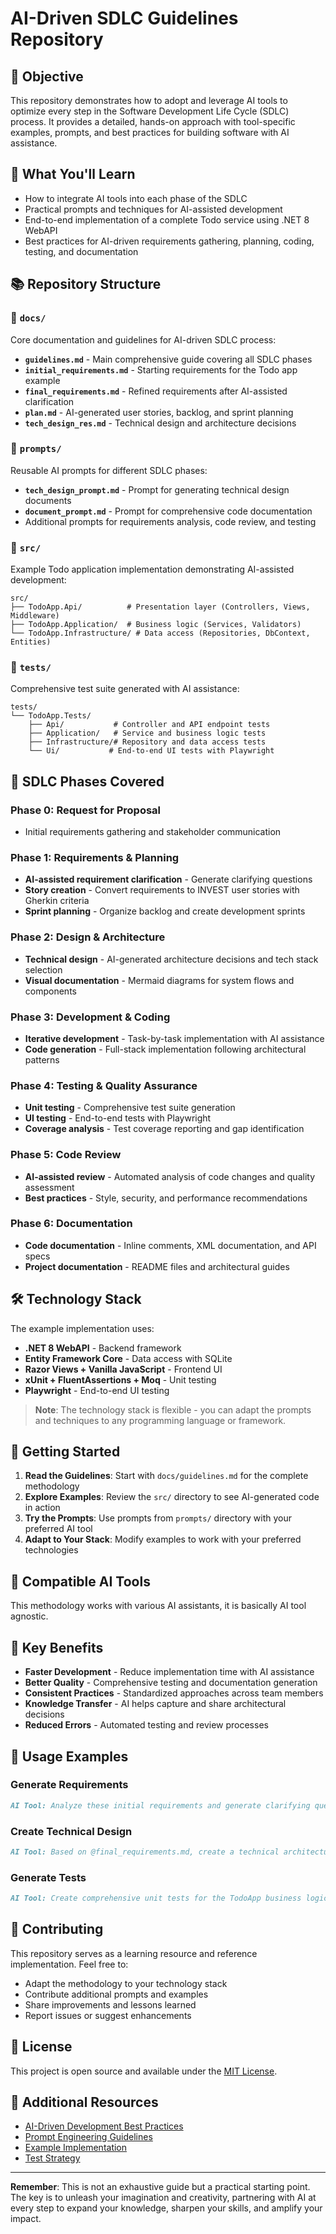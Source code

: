 # AI-Driven SDLC Guidelines Repository

## 🎯 Objective

This repository demonstrates how to adopt and leverage AI tools to optimize every step in the Software Development Life Cycle (SDLC) process. It provides a detailed, hands-on approach with tool-specific examples, prompts, and best practices for building software with AI assistance.

## 🚀 What You'll Learn

- How to integrate AI tools into each phase of the SDLC
- Practical prompts and techniques for AI-assisted development
- End-to-end implementation of a complete Todo service using .NET 8 WebAPI
- Best practices for AI-driven requirements gathering, planning, coding, testing, and documentation

## 📚 Repository Structure

### 📁 `docs/`
Core documentation and guidelines for AI-driven SDLC process:

- **`guidelines.md`** - Main comprehensive guide covering all SDLC phases
- **`initial_requirements.md`** - Starting requirements for the Todo app example
- **`final_requirements.md`** - Refined requirements after AI-assisted clarification
- **`plan.md`** - AI-generated user stories, backlog, and sprint planning
- **`tech_design_res.md`** - Technical design and architecture decisions

### 📁 `prompts/`
Reusable AI prompts for different SDLC phases:

- **`tech_design_prompt.md`** - Prompt for generating technical design documents
- **`document_prompt.md`** - Prompt for comprehensive code documentation
- Additional prompts for requirements analysis, code review, and testing

### 📁 `src/`
Example Todo application implementation demonstrating AI-assisted development:

```
src/
├── TodoApp.Api/          # Presentation layer (Controllers, Views, Middleware)
├── TodoApp.Application/  # Business logic (Services, Validators)
└── TodoApp.Infrastructure/ # Data access (Repositories, DbContext, Entities)
```

### 📁 `tests/`
Comprehensive test suite generated with AI assistance:

```
tests/
└── TodoApp.Tests/
    ├── Api/           # Controller and API endpoint tests
    ├── Application/   # Service and business logic tests
    ├── Infrastructure/# Repository and data access tests
    └── Ui/           # End-to-end UI tests with Playwright
```

## 🔄 SDLC Phases Covered

### Phase 0: Request for Proposal
- Initial requirements gathering and stakeholder communication

### Phase 1: Requirements & Planning
- **AI-assisted requirement clarification** - Generate clarifying questions
- **Story creation** - Convert requirements to INVEST user stories with Gherkin criteria
- **Sprint planning** - Organize backlog and create development sprints

### Phase 2: Design & Architecture
- **Technical design** - AI-generated architecture decisions and tech stack selection
- **Visual documentation** - Mermaid diagrams for system flows and components

### Phase 3: Development & Coding
- **Iterative development** - Task-by-task implementation with AI assistance
- **Code generation** - Full-stack implementation following architectural patterns

### Phase 4: Testing & Quality Assurance
- **Unit testing** - Comprehensive test suite generation
- **UI testing** - End-to-end tests with Playwright
- **Coverage analysis** - Test coverage reporting and gap identification

### Phase 5: Code Review
- **AI-assisted review** - Automated analysis of code changes and quality assessment
- **Best practices** - Style, security, and performance recommendations

### Phase 6: Documentation
- **Code documentation** - Inline comments, XML documentation, and API specs
- **Project documentation** - README files and architectural guides

## 🛠️ Technology Stack

The example implementation uses:

- **.NET 8 WebAPI** - Backend framework
- **Entity Framework Core** - Data access with SQLite
- **Razor Views + Vanilla JavaScript** - Frontend UI
- **xUnit + FluentAssertions + Moq** - Unit testing
- **Playwright** - End-to-end UI testing

> **Note**: The technology stack is flexible - you can adapt the prompts and techniques to any programming language or framework.

## 🚀 Getting Started

1. **Read the Guidelines**: Start with `docs/guidelines.md` for the complete methodology
2. **Explore Examples**: Review the `src/` directory to see AI-generated code in action
3. **Try the Prompts**: Use prompts from `prompts/` directory with your preferred AI tool
4. **Adapt to Your Stack**: Modify examples to work with your preferred technologies

## 🤖 Compatible AI Tools

This methodology works with various AI assistants, it is basically AI tool agnostic. 

## 🎯 Key Benefits

- **Faster Development** - Reduce implementation time with AI assistance
- **Better Quality** - Comprehensive testing and documentation generation
- **Consistent Practices** - Standardized approaches across team members
- **Knowledge Transfer** - AI helps capture and share architectural decisions
- **Reduced Errors** - Automated testing and review processes

## 📝 Usage Examples

### Generate Requirements
```markdown
AI Tool: Analyze these initial requirements and generate clarifying questions...
```

### Create Technical Design
```markdown
AI Tool: Based on @final_requirements.md, create a technical architecture...
```

### Generate Tests
```markdown
AI Tool: Create comprehensive unit tests for the TodoApp business logic...
```

## 🤝 Contributing

This repository serves as a learning resource and reference implementation. Feel free to:

- Adapt the methodology to your technology stack
- Contribute additional prompts and examples
- Share improvements and lessons learned
- Report issues or suggest enhancements

## 📄 License

This project is open source and available under the [MIT License](LICENSE).

## 🔗 Additional Resources

- [AI-Driven Development Best Practices](docs/guidelines.md#best-practices--advanced-techniques)
- [Prompt Engineering Guidelines](prompts/)
- [Example Implementation](src/)
- [Test Strategy](tests/)

---

**Remember**: This is not an exhaustive guide but a practical starting point. The key is to unleash your imagination and creativity, partnering with AI at every step to expand your knowledge, sharpen your skills, and amplify your impact.